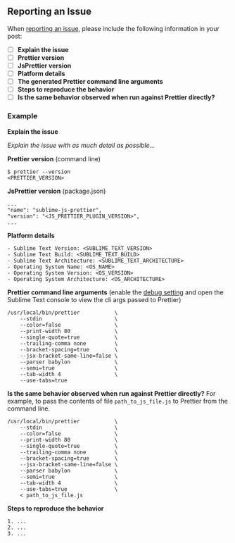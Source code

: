 ## Reporting an Issue

When [reporting an issue](https://github.com/jonlabelle/SublimeJsPrettier/issues), please include the following information in your post:

- [ ] **Explain the issue**
- [ ] **Prettier version**
- [ ] **JsPrettier version**
- [ ] **Platform details**
- [ ] **The generated Prettier command line arguments**
- [ ] **Steps to reproduce the behavior**
- [ ] **Is the same behavior observed when run against Prettier directly?**

### Example

**Explain the issue**

*Explain the issue with as much detail as possible...*

**Prettier version** (command line)

    $ prettier --version
    <PRETTIER_VERSION>

**JsPrettier version** (package.json)

    ...
    "name": "sublime-js-prettier",
    "version": "<JS_PRETTIER_PLUGIN_VERSION>",
    ...

**Platform details**

    - Sublime Text Version: <SUBLIME_TEXT_VERSION>
    - Sublime Text Build: <SUBLIME_TEXT_BUILD>
    - Sublime Text Architecture: <SUBLIME_TEXT_ARCHITECTURE>
    - Operating System Name: <OS_NAME>
    - Operating System Version: <OS_VERSION>
    - Operating System Architecture: <OS_ARCHITECTURE>

**Prettier command line arguments** (enable the [debug setting] and open the Sublime Text console to view the cli args passed to Prettier)

    /usr/local/bin/prettier           \
        --stdin                       \
        --color=false                 \
        --print-width 80              \
        --single-quote=true           \
        --trailing-comma none         \
        --bracket-spacing=true        \
        --jsx-bracket-same-line=false \
        --parser babylon              \
        --semi=true                   \
        --tab-width 4                 \
        --use-tabs=true

**Is the same behavior observed when run against Prettier directly?** For example, to pass the contents of file `path_to_js_file.js` to Prettier from the command line.

    /usr/local/bin/prettier           \
        --stdin                       \
        --color=false                 \
        --print-width 80              \
        --single-quote=true           \
        --trailing-comma none         \
        --bracket-spacing=true        \
        --jsx-bracket-same-line=false \
        --parser babylon              \
        --semi=true                   \
        --tab-width 4                 \
        --use-tabs=true               \
        < path_to_js_file.js

**Steps to reproduce the behavior**

    1. ...
    2. ...
    3. ...

[debug setting]: https://github.com/jonlabelle/SublimeJsPrettier/blob/master/JsPrettier.sublime-settings#L9
